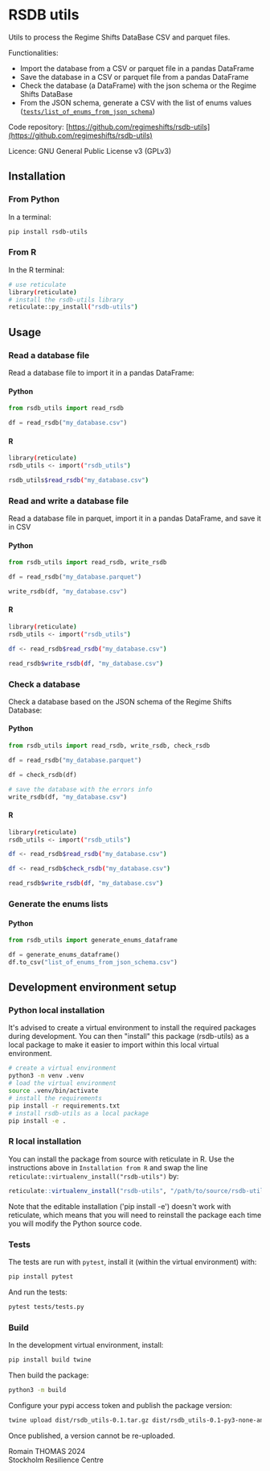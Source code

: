 # RSDB utils

Utils to process the Regime Shifts DataBase CSV and parquet files.

Functionalities:

  - Import the database from a CSV or parquet file in a pandas DataFrame
  - Save the database in a CSV or parquet file from a pandas DataFrame
  - Check the database (a DataFrame) with the json schema or the Regime Shifts DataBase
  - From the JSON schema, generate a CSV with the list of enums values ([`tests/list_of_enums_from_json_schema`](https://github.com/regimeshifts/rsdb-utils/blob/main/tests/list_of_enums_from_json_schema.csv))

Code repository: [https://github.com/regimeshifts/rsdb-utils](https://github.com/regimeshifts/rsdb-utils)

Licence: GNU General Public License v3 (GPLv3)

## Installation

### From Python
In a terminal:
```bash
pip install rsdb-utils 
```

### From R
In the R terminal:
```bash
# use reticulate
library(reticulate)
# install the rsdb-utils library
reticulate::py_install("rsdb-utils")
```

## Usage

### Read a database file
Read a database file to import it in a pandas DataFrame:

#### Python
```python
from rsdb_utils import read_rsdb

df = read_rsdb("my_database.csv")
```

#### R
```bash
library(reticulate)
rsdb_utils <- import("rsdb_utils")

rsdb_utils$read_rsdb("my_database.csv")
```

### Read and write a database file

Read a database file in parquet, import it in a pandas DataFrame, and save it in CSV

#### Python
```python
from rsdb_utils import read_rsdb, write_rsdb

df = read_rsdb("my_database.parquet")

write_rsdb(df, "my_database.csv")
```

#### R
```bash
library(reticulate)
rsdb_utils <- import("rsdb_utils")

df <- read_rsdb$read_rsdb("my_database.csv")

read_rsdb$write_rsdb(df, "my_database.csv")
```

### Check a database

Check a database based on the JSON schema of the Regime Shifts Database:

#### Python
```python
from rsdb_utils import read_rsdb, write_rsdb, check_rsdb

df = read_rsdb("my_database.parquet")

df = check_rsdb(df)

# save the database with the errors info
write_rsdb(df, "my_database.csv")
```

#### R
```bash
library(reticulate)
rsdb_utils <- import("rsdb_utils")

df <- read_rsdb$read_rsdb("my_database.csv")

df <- read_rsdb$check_rsdb("my_database.csv")

read_rsdb$write_rsdb(df, "my_database.csv")
```


### Generate the enums lists

#### Python
```python
from rsdb_utils import generate_enums_dataframe

df = generate_enums_dataframe()
df.to_csv("list_of_enums_from_json_schema.csv")
```

## Development environment setup

### Python local installation

It's advised to create a virtual environment to install the required packages during development.
You can then "install" this package (rsdb-utils) as a local package to make it easier to import
within this local virtual environment.

```bash
# create a virtual environment
python3 -m venv .venv
# load the virtual environment
source .venv/bin/activate
# install the requirements
pip install -r requirements.txt
# install rsdb-utils as a local package
pip install -e .
```

### R local installation

You can install the package from source with reticulate in R.
Use the instructions above in `Installation from R` and swap the line
`reticulate::virtualenv_install("rsdb-utils")` by:
```R
reticulate::virtualenv_install("rsdb-utils", "/path/to/source/rsdb-utils")
```
Note that the editable installation ('pip install -e') doesn't work with reticulate, which
means that you will need to reinstall the package each time you will modify the Python source code.

### Tests

The tests are run with `pytest`, install it (within the virtual environment) with:

```bash
pip install pytest 
```

And run the tests:

```bash
pytest tests/tests.py
```

### Build

In the development virtual environment, install:
```bash
pip install build twine
```

Then build the package:
```bash
python3 -m build
```

Configure your pypi access token and publish the package version:
```bash
twine upload dist/rsdb_utils-0.1.tar.gz dist/rsdb_utils-0.1-py3-none-any.whl
```
Once published, a version cannot be re-uploaded.

Romain THOMAS 2024  
Stockholm Resilience Centre
